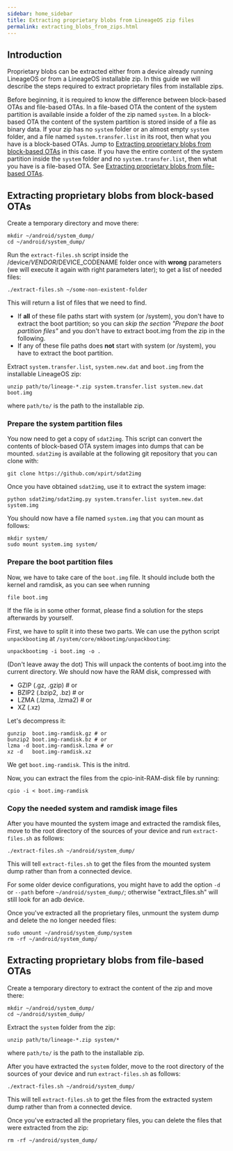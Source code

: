 ```yaml
---
sidebar: home_sidebar
title: Extracting proprietary blobs from LineageOS zip files
permalink: extracting_blobs_from_zips.html
---
```

## Introduction

Proprietary blobs can be extracted either from a device already running LineageOS or from a LineageOS installable zip. In this guide we will describe the steps required to extract proprietary files from installable zips.

Before beginning, it is required to know the difference between block-based OTAs and file-based OTAs. In a file-based OTA the content of the system partition is available inside a folder of the zip named `system`. In a block-based OTA the content of the system partition is stored inside of a file as binary data. If your zip has no `system` folder or an almost empty `system` folder, and a file named `system.transfer.list` in its root, then what you have is a block-based OTAs. Jump to [Extracting proprietary blobs from block-based OTAs](#extracting-proprietary-blobs-from-block-based-otas) in this case. If you have the entire content of the system partition inside the `system` folder and no `system.transfer.list`, then what you have is a file-based OTA. See [Extracting proprietary blobs from file-based OTAs](#extracting-proprietary-blobs-from-file-based-otas).

## Extracting proprietary blobs from block-based OTAs

Create a temporary directory and move there:

```
mkdir ~/android/system_dump/
cd ~/android/system_dump/
```

Run the ``extract-files.sh`` script inside the /device/$VENDOR/$DEVICE_CODENAME folder once with **wrong** parameters (we will execute it again with right parameters later); to get a list of needed files: 

```
./extract-files.sh ~/some-non-existent-folder 
```
This will return a list of files that we need to find. 

- If **all** of these file paths start with system (or /system), you don't have to extract the boot partition; so you can *skip the section "Prepare the boot partition files"* and you don't have to extract boot.img from the zip in the following. 
- If any of these file paths does **not** start with system (or /system), you have to extract the boot partition. 

Extract `system.transfer.list`, `system.new.dat` and `boot.img` from the installable LineageOS zip:

```
unzip path/to/lineage-*.zip system.transfer.list system.new.dat boot.img
```
where `path/to/` is the path to the installable zip.

### Prepare the system partition files

You now need to get a copy of `sdat2img`. This script can convert the contents of block-based OTA system images into dumps that can be mounted. `sdat2img` is available at the following git repository that you can clone with:

```
git clone https://github.com/xpirt/sdat2img
```

Once you have obtained `sdat2img`, use it to extract the system image:

```
python sdat2img/sdat2img.py system.transfer.list system.new.dat system.img
```

You should now have a file named `system.img` that you can mount as follows:

```
mkdir system/
sudo mount system.img system/
```

### Prepare the boot partition files

Now, we have to take care of the `boot.img` file. It should include both the kernel and ramdisk, as you can see when running 
```
file boot.img
```

If the file is in some other format, please find a solution for the steps afterwards by yourself. 

First, we have to split it into these two parts. 
We can use the python script ``unpackbootimg`` at ``/system/core/mkbootimg/unpackbootimg``: 
```
unpackbootimg -i boot.img -o . 
```
(Don't leave away the dot)
This will unpack the contents of boot.img into the current directory. 
We should now have the RAM disk, compressed with 
- GZIP (.gz, .gzip) # or
- BZIP2 (.bzip2, .bz) # or
- LZMA (.lzma, .lzma2) # or
- XZ (.xz)

Let's decompress it: 
```
gunzip  boot.img-ramdisk.gz # or
bunzip2 boot.img-ramdisk.bz # or
lzma -d boot.img-ramdisk.lzma # or
xz -d   boot.img-ramdisk.xz
```

We get `boot.img-ramdisk`. This is the initrd. 

Now, you can extract the files from the cpio-init-RAM-disk file by running: 
```
cpio -i < boot.img-ramdisk
```


### Copy the needed system and ramdisk image files 

After you have mounted the system image and extracted the ramdisk files, move to the root directory of the sources of your device and run `extract-files.sh` as follows:

```
./extract-files.sh ~/android/system_dump/
```
This will tell `extract-files.sh` to get the files from the mounted system dump rather than from a connected device.

For some older device configurations, you might have to add the option `-d ` or `--path` before `~/android/system_dump/`; otherwise "extract_files.sh" will still look for an adb device. 

Once you've extracted all the proprietary files, unmount the system dump and delete the no longer needed files:

```
sudo umount ~/android/system_dump/system
rm -rf ~/android/system_dump/
```

## Extracting proprietary blobs from file-based OTAs

Create a temporary directory to extract the content of the zip and move there:

```
mkdir ~/android/system_dump/
cd ~/android/system_dump/
```

Extract the `system` folder from the zip:

```
unzip path/to/lineage-*.zip system/*
```
where `path/to/` is the path to the installable zip.

After you have extracted the `system` folder, move to the root directory of the sources of your device and run `extract-files.sh` as follows:

```
./extract-files.sh ~/android/system_dump/
```
This will tell `extract-files.sh` to get the files from the extracted system dump rather than from a connected device.

Once you've extracted all the proprietary files, you can delete the files that were extracted from the zip:

```
rm -rf ~/android/system_dump/
```
